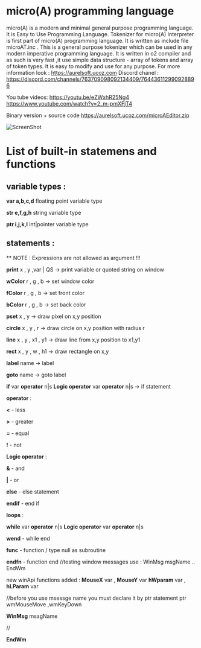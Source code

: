 # micro(A) programming language
micro(A) is a modern and minimal general purpose programming language.
It is Easy to Use Programming Language.
Tokenizer for micro(A) Interpreter is first part of micro(A) programming language.
It is written as include file microAT.inc .
This is a general purpose tokenizer which can be used in any modern imperative 
programming language.
It is written in o2 compiler and as such is very fast ,it use simple
data structure - array of tokens and array of token types.
It is easy to modify and use for any purpose.
For more information look : https://aurelsoft.ucoz.com
Discord chanel : https://discord.com/channels/763709098092134409/764436112990928896

You tube videos: https://youtu.be/eZWxhR25Ng4
https://www.youtube.com/watch?v=2_m-pmXFjT4

Binary version + source code
https://aurelsoft.ucoz.com/microAEditor.zip

![ScreenShot](https://aurelsoft.ucoz.com/microA_show.png)

# List of built-in statemens and functions
## variable types :
**var a,b,c,d**  floating point variable type

**str e,f,g,h**  string variable type

**ptr i,j,k,l**  int|pointer variable type

## statements :
** NOTE : Expressions are not allowed as argument !!!

**print** x , y ,var | QS -> print variable or quoted string on window  

**wColor** r , g , b  -> set window color

**fColor** r , g , b  -> set front color

**bColor** r , g , b  -> set back color

**pset** x , y   -> draw pixel on x,y position

**circle** x , y , r   -> draw circle on x,y position with radius r

**line** x , y , x1 , y1   -> draw line from x,y position to x1,y1 

**rect** x , y , w , h1   -> draw rectangle on x,y 

**label** name   -> label

**goto** name   -> goto label

**if** var **operator** n|s **Logic operator** var **operator** n|s   -> if statement

**operator** :

**<** - less

**>** - greater

**=** - equal

**!** - not

**Logic operator** :

**&** - and

**|** - or

**else** - else statement

**endif** - end if

**loops** :

**while**  var **operator** n|s  **Logic operator** var **operator** n|s 

**wend** - while end

**func** - function / type null as subroutine

**endfn** - function end
//testing window messages use : WinMsg msgName .. EndWm

new winApi functions added :
**MouseX** var , **MouseY** var
**hWparam** var , **hLParam** var

//before you use msessge name you must declare it by ptr statement
ptr wmMouseMove ,wmKeyDown

**WinMsg** msagName

//

**EndWm**


